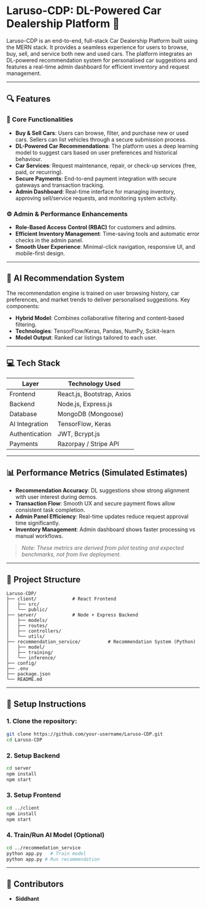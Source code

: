 # Laruso-CDP: DL-Powered Car Dealership Platform 🚗

Laruso-CDP is an end-to-end, full-stack Car Dealership Platform built using the MERN stack. It provides a seamless experience for users to browse, buy, sell, and service both new and used cars. The platform integrates an DL-powered recommendation system for personalised car suggestions and features a real-time admin dashboard for efficient inventory and request management.

---

## 🔍 Features

### 🌟 Core Functionalities
- **Buy & Sell Cars**: Users can browse, filter, and purchase new or used cars. Sellers can list vehicles through a secure submission process.
- **DL-Powered Car Recommendations**: The platform uses a deep learning model to suggest cars based on user preferences and historical behaviour.
- **Car Services**: Request maintenance, repair, or check-up services (free, paid, or recurring).
- **Secure Payments**: End-to-end payment integration with secure gateways and transaction tracking.
- **Admin Dashboard**: Real-time interface for managing inventory, approving sell/service requests, and monitoring system activity.

### ⚙️ Admin & Performance Enhancements
- **Role-Based Access Control (RBAC)** for customers and admins.
- **Efficient Inventory Management**: Time-saving tools and automatic error checks in the admin panel.
- **Smooth User Experience**: Minimal-click navigation, responsive UI, and mobile-first design.

---

## 🧠 AI Recommendation System

The recommendation engine is trained on user browsing history, car preferences, and market trends to deliver personalised suggestions. Key components:
- **Hybrid Model**: Combines collaborative filtering and content-based filtering.
- **Technologies**: TensorFlow/Keras, Pandas, NumPy, Scikit-learn
- **Model Output**: Ranked car listings tailored to each user.

---

## 💻 Tech Stack

| Layer          | Technology Used           |
|----------------|---------------------------|
| Frontend       | React.js, Bootstrap, Axios |
| Backend        | Node.js, Express.js        |
| Database       | MongoDB (Mongoose)         |
| AI Integration | TensorFlow, Keras          |
| Authentication | JWT, Bcrypt.js             |
| Payments       | Razorpay / Stripe API      |

---

## 📊 Performance Metrics (Simulated Estimates)

- **Recommendation Accuracy**: DL suggestions show strong alignment with user interest during demos.
- **Transaction Flow**: Smooth UX and secure payment flows allow consistent task completion.
- **Admin Panel Efficiency**: Real-time updates reduce request approval time significantly.
- **Inventory Management**: Admin dashboard shows faster processing vs manual workflows.

> *Note: These metrics are derived from pilot testing and expected benchmarks, not from live deployment.*

---

## 📁 Project Structure

```
Laruso-CDP/
├── client/             # React Frontend
│   ├── src/
│   └── public/
├── server/             # Node + Express Backend
│   ├── models/
│   ├── routes/
│   ├── controllers/
│   └── utils/
├── recommendation_service/          # Recommendation System (Python)
│   ├── model/
│   ├── training/
│   └── inference/
├── config/
├── .env
├── package.json
└── README.md
```

---

## 🚀 Setup Instructions

### 1. Clone the repository:
```bash
git clone https://github.com/your-username/Laruso-CDP.git
cd Laruso-CDP
```

### 2. Setup Backend
```bash
cd server
npm install
npm start
```

### 3. Setup Frontend
```bash
cd ../client
npm install
npm start
```

### 4. Train/Run AI Model (Optional)
```bash
cd ../recommedation_service
python app.py   # Train model
python app.py # Run recommendation
```

---

## 👥 Contributors

- **Siddhant**
